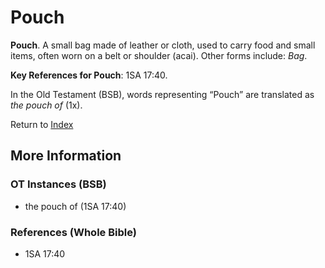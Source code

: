 # Pouch
**Pouch**. 
A small bag made of leather or cloth, used to carry food and small items, often worn on a belt or shoulder (acai). 
Other forms include: 
*Bag*. 


**Key References for Pouch**: 
1SA 17:40. 


In the Old Testament (BSB), words representing “Pouch” are translated as 
*the pouch of* (1x). 




Return to [Index](00-Index.md)

## More Information

### OT Instances (BSB)

* the pouch of (1SA 17:40)



### References (Whole Bible)

* 1SA 17:40



